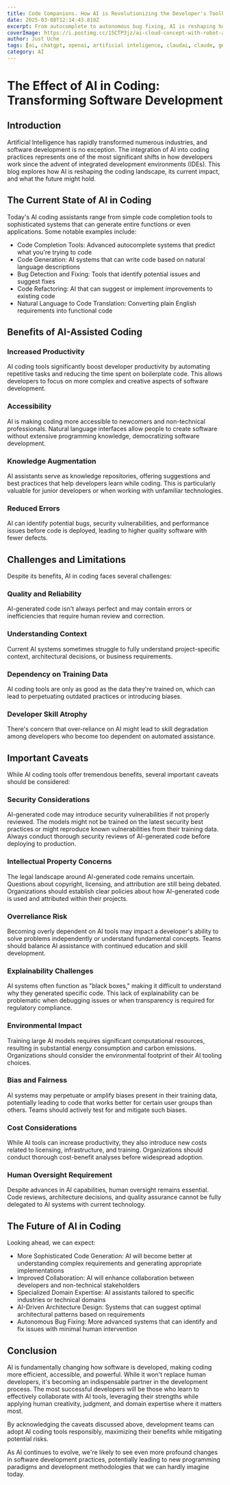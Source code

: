 ```yaml
---
title: Code Companions. How AI is Revolutionizing the Developer's Toolkit
date: 2025-03-08T12:14:43.818Z
excerpt: From autocomplete to autonomous bug fixing, AI is reshaping how we write code. This article explores the current AI coding landscape, examining how these tools boost productivity while making software development more accessible. We dive into both the transformative benefits and critical limitations, offering a balanced perspective on what developers need to know as AI becomes an indispensable partner in the development process. The future of coding is collaborative—are you ready?
coverImage: https://i.postimg.cc/15CTP3jz/ai-cloud-concept-with-robot-arms.jpg
author: Just Uche
tags: [ai, chatgpt, openai, artificial inteligence, claudai, claude, gemini, grok, google ai, agi]
category: AI
---
```


# The Effect of AI in Coding: Transforming Software Development

## Introduction

Artificial Intelligence has rapidly transformed numerous industries, and software development is no exception. The integration of AI into coding practices represents one of the most significant shifts in how developers work since the advent of integrated development environments (IDEs). This blog explores how AI is reshaping the coding landscape, its current impact, and what the future might hold.

## The Current State of AI in Coding

Today's AI coding assistants range from simple code completion tools to sophisticated systems that can generate entire functions or even applications. Some notable examples include:

- Code Completion Tools: Advanced autocomplete systems that predict what you're trying to code
- Code Generation: AI systems that can write code based on natural language descriptions
- Bug Detection and Fixing: Tools that identify potential issues and suggest fixes
- Code Refactoring: AI that can suggest or implement improvements to existing code
- Natural Language to Code Translation: Converting plain English requirements into functional code

## Benefits of AI-Assisted Coding

### Increased Productivity

AI coding tools significantly boost developer productivity by automating repetitive tasks and reducing the time spent on boilerplate code. This allows developers to focus on more complex and creative aspects of software development.

### Accessibility

AI is making coding more accessible to newcomers and non-technical professionals. Natural language interfaces allow people to create software without extensive programming knowledge, democratizing software development.

### Knowledge Augmentation

AI assistants serve as knowledge repositories, offering suggestions and best practices that help developers learn while coding. This is particularly valuable for junior developers or when working with unfamiliar technologies.

### Reduced Errors

AI can identify potential bugs, security vulnerabilities, and performance issues before code is deployed, leading to higher quality software with fewer defects.

## Challenges and Limitations

Despite its benefits, AI in coding faces several challenges:

### Quality and Reliability

AI-generated code isn't always perfect and may contain errors or inefficiencies that require human review and correction.

### Understanding Context

Current AI systems sometimes struggle to fully understand project-specific context, architectural decisions, or business requirements.

### Dependency on Training Data

AI coding tools are only as good as the data they're trained on, which can lead to perpetuating outdated practices or introducing biases.

### Developer Skill Atrophy

There's concern that over-reliance on AI might lead to skill degradation among developers who become too dependent on automated assistance.

## Important Caveats

While AI coding tools offer tremendous benefits, several important caveats should be considered:

### Security Considerations

AI-generated code may introduce security vulnerabilities if not properly reviewed. The models might not be trained on the latest security best practices or might reproduce known vulnerabilities from their training data. Always conduct thorough security reviews of AI-generated code before deploying to production.

### Intellectual Property Concerns

The legal landscape around AI-generated code remains uncertain. Questions about copyright, licensing, and attribution are still being debated. Organizations should establish clear policies about how AI-generated code is used and attributed within their projects.

### Overreliance Risk

Becoming overly dependent on AI tools may impact a developer's ability to solve problems independently or understand fundamental concepts. Teams should balance AI assistance with continued education and skill development.

### Explainability Challenges

AI systems often function as "black boxes," making it difficult to understand why they generated specific code. This lack of explainability can be problematic when debugging issues or when transparency is required for regulatory compliance.

### Environmental Impact

Training large AI models requires significant computational resources, resulting in substantial energy consumption and carbon emissions. Organizations should consider the environmental footprint of their AI tooling choices.

### Bias and Fairness

AI systems may perpetuate or amplify biases present in their training data, potentially leading to code that works better for certain user groups than others. Teams should actively test for and mitigate such biases.

### Cost Considerations

While AI tools can increase productivity, they also introduce new costs related to licensing, infrastructure, and training. Organizations should conduct thorough cost-benefit analyses before widespread adoption.

### Human Oversight Requirement

Despite advances in AI capabilities, human oversight remains essential. Code reviews, architecture decisions, and quality assurance cannot be fully delegated to AI systems with current technology.

## The Future of AI in Coding

Looking ahead, we can expect:

- More Sophisticated Code Generation: AI will become better at understanding complex requirements and generating appropriate implementations
- Improved Collaboration: AI will enhance collaboration between developers and non-technical stakeholders
- Specialized Domain Expertise: AI assistants tailored to specific industries or technical domains
- AI-Driven Architecture Design: Systems that can suggest optimal architectural patterns based on requirements
- Autonomous Bug Fixing: More advanced systems that can identify and fix issues with minimal human intervention

## Conclusion

AI is fundamentally changing how software is developed, making coding more efficient, accessible, and powerful. While it won't replace human developers, it's becoming an indispensable partner in the development process. The most successful developers will be those who learn to effectively collaborate with AI tools, leveraging their strengths while applying human creativity, judgment, and domain expertise where it matters most.

By acknowledging the caveats discussed above, development teams can adopt AI coding tools responsibly, maximizing their benefits while mitigating potential risks.

As AI continues to evolve, we're likely to see even more profound changes in software development practices, potentially leading to new programming paradigms and development methodologies that we can hardly imagine today.